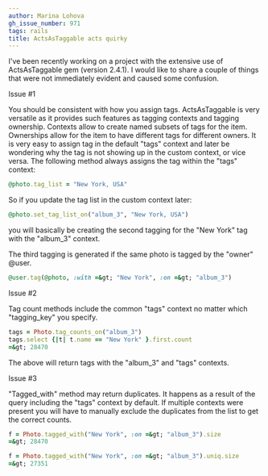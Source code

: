 ```yaml
---
author: Marina Lohova
gh_issue_number: 971
tags: rails
title: ActsAsTaggable acts quirky
---
```


I've been recently working on a project with the extensive use of ActsAsTaggable gem (version 2.4.1). I would like to share a couple of things that were not immediately evident and caused some confusion.

Issue #1 

You should be consistent with how you assign tags. ActsAsTaggable is very versatile as it provides such features as tagging contexts and tagging ownership. Contexts allow to create named subsets of tags for the item. Ownerships allow for the item to have different tags for different owners. It is very easy to assign tag in the default "tags" context and later be wondering why the tag is not showing up in the custom context, or vice versa. The following method always assigns the tag within the "tags" context: 

```ruby
@photo.tag_list = "New York, USA"
```
So if you update the tag list in the custom context later:

```ruby
@photo.set_tag_list_on("album_3", "New York, USA")
```
you will basically be creating the second tagging for the "New York" tag with the "album_3" context.

The third tagging is generated if the same photo is tagged by the "owner" @user.

```ruby
@user.tag(@photo, :with =&gt; "New York", :on =&gt; "album_3")
```

Issue #2

Tag count methods include the common "tags" context no matter which "tagging_key" you specify.

```ruby
tags = Photo.tag_counts_on("album_3") 
tags.select {|t| t.name == "New York" }.first.count
=&gt; 28470 
```
The above will return tags with the "album_3" and "tags" contexts.

Issue #3

"Tagged_with" method may return duplicates. It happens as a result of the query including the "tags" context by default. If multiple contexts were present you will have to manually exclude the duplicates from the list to get the correct counts.

```ruby
f = Photo.tagged_with("New York", :on =&gt; "album_3").size
=&gt; 28470 
```
```ruby
f = Photo.tagged_with("New York", :on =&gt; "album_3").uniq.size
=&gt; 27351 
```

